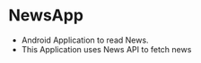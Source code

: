# NewsApp
- Android Application to read News.<br />
- This Application uses News API to fetch news

